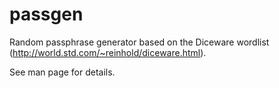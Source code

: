 passgen
=======

Random passphrase generator based on the Diceware wordlist
(http://world.std.com/~reinhold/diceware.html).

See man page for details.
